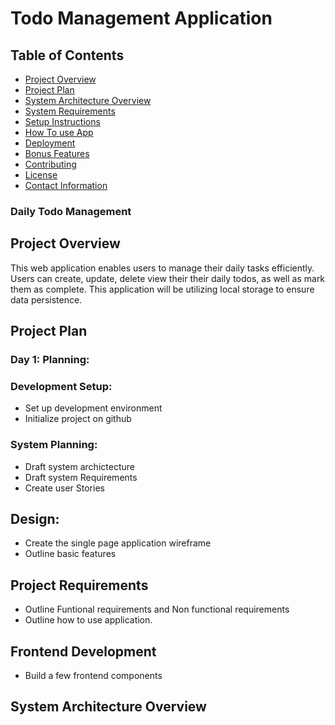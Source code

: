 # Todo Management Application

## Table of Contents
- [Project Overview](#project-overview)
- [Project Plan](#project-plan)
- [System Architecture Overview](#project-overview)
- [System Requirements](#solution-design)
- [Setup Instructions](#setup-instructions)
- [How To use App](#usage-instructions)
- [Deployment](#deployment)
- [Bonus Features](#bonus-features)
- [Contributing](#contributing)
- [License](#license)
- [Contact Information](#contact-information)

### Daily Todo Management

## Project Overview
This web application enables users to manage their daily tasks efficiently. Users can create, update, delete view their their daily todos, as well as mark them as complete. This application will be utilizing local storage to ensure data persistence.

## Project Plan
### Day 1: Planning:
### Development Setup:
- Set up development environment
- Initialize project on github
### System Planning:
- Draft system archictecture
- Draft system Requirements
- Create user Stories
## Design:
- Create the single page application wireframe
- Outline basic features
## Project Requirements
- Outline Funtional requirements and Non functional requirements
- Outline how to use application.
## Frontend Development
- Build a few frontend components

## System Architecture Overview

